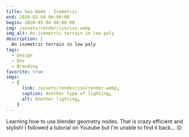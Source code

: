 ```yaml
---
title: Geo Node - Isometric
end: 2020-03-04 00:00:00
begin: 2020-03-04 00:00:00
img: /assets/render/iso/iso.webp
img_alt: An isometric terrain in low poly
description: |
  An isometric terrain in low poly
tags:
  - Design
  - Dev
  - Branding
favorite: true
imgs:
  - {
      link: /assets/render/iso/render.webp,
      caption: Another type of lighting,
      alt: Another lighting,
    }
---
```


Learning how to use blender geometry nodes. That is crazy efficient and stylish! I followed a tutorial on Youtube but I'm unable to find it back... 😔
